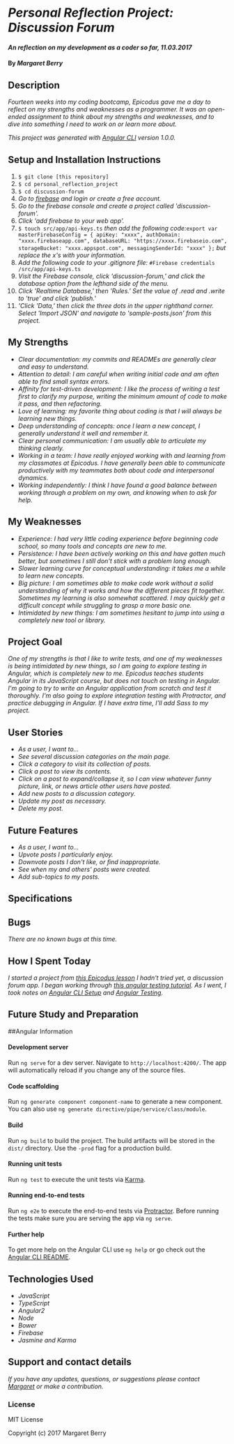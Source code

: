 # _Personal Reflection Project: Discussion Forum_

#### _An reflection on my development as a coder so far, 11.03.2017_

#### By _Margaret Berry_

## Description

_Fourteen weeks into my coding bootcamp, Epicodus gave me a day to reflect on my strengths and weaknesses as a programmer. It was an open-ended assignment to think about my strengths and weaknesses, and to dive into something I need to work on or learn more about._

_This project was generated with [Angular CLI](https://github.com/angular/angular-cli) version 1.0.0._

## Setup and Installation Instructions

1. `$ git clone [this repository]`
2. `$ cd personal_reflection_project`
3. `$ cd discussion-forum`
4. _Go to [firebase](https://firebase.google.com/) and login or create a free account._
5. _Go to the firebase console and create a project called 'discussion-forum'._
6. _Click 'add firebase to your web app'._
7. `$ touch src/app/api-keys.ts` _then add the following code:_`export var masterFirebaseConfig = { apiKey: "xxxx", authDomain: "xxxx.firebaseapp.com", databaseURL: "https://xxxx.firebaseio.com", storageBucket: "xxxx.appspot.com", messagingSenderId: "xxxx" };` _but replace the x's with your information._
9. _Add the following code to your .gitignore file:_ `#Firebase credentials /src/app/api-keys.ts `
10. _Visit the Firebase console, click 'discussion-forum,' and click the database option from the lefthand side of the menu._
11. _Click 'Realtime Database,' then 'Rules.' Set the value of .read and .write to 'true' and click 'publish.'_
12. _'Click 'Data,' then click the three dots in the upper righthand corner. Select 'Import JSON' and navigate to 'sample-posts.json' from this project._

## My Strengths
* _Clear documentation: my commits and READMEs are generally clear and easy to understand._
* _Attention to detail: I am careful when writing initial code and am often able to find small syntax errors._
* _Affinity for test-driven development: I like the process of writing a test first to clarify my purpose, writing the minimum amount of code to make it pass, and then refactoring._
* _Love of learning: my favorite thing about coding is that I will always be learning new things._
* _Deep understanding of concepts: once I learn a new concept, I generally understand it well and remember it._
* _Clear personal communication: I am usually able to articulate my thinking clearly._
* _Working in a team: I have really enjoyed working with and learning from my classmates at Epicodus. I have generally been able to communicate productively with my teammates both about code and interpersonal dynamics._
* _Working independently: I think I have found a good balance between working through a problem on my own, and knowing when to ask for help._

## My Weaknesses
* _Experience: I had very little coding experience before beginning code school, so many tools and concepts are new to me._
* _Persistence: I have been actively working on this and have gotten much better, but sometimes I still don't stick with a problem long enough._
* _Slower learning curve for conceptual understanding: it takes me a while to learn new concepts._
* _Big picture: I am sometimes able to make code work without a solid understanding of why it works and how the different pieces fit together. Sometimes my learning is also somewhat scattered. I may quickly get a difficult concept while struggling to grasp a more basic one._
* _Intimidated by new things: I am sometimes hesitant to jump into using a completely new tool or library._

## Project Goal
_One of my strengths is that I like to write tests, and one of my weaknesses is being intimidated by new things, so I am going to explore testing in Angular, which is completely new to me. Epicodus teaches students Angular in its JavaScript course, but does not touch on testing in Angular. I'm going to try to write an Angular application from scratch and test it thoroughly. I'm also going to explore integration testing with Protractor, and practice debugging in Angular. If I have extra time, I'll add Sass to my project._

## User Stories
* _As a user, I want to..._
* _See several discussion categories on the main page._
* _Click a category to visit its collection of posts._
* _Click a post to view its contents._
* _Click on a post to expand/collapse it, so I can view whatever funny picture, link, or news article other users have posted._
* _Add new posts to a discussion category._
* _Update my post as necessary._
* _Delete my post._

## Future Features
* _As a user, I want to..._
* _Upvote posts I particularly enjoy._
* _Downvote posts I don't like, or find inappropriate._
* _See when my and others' posts were created._
* _Add sub-topics to my posts._

## Specifications

## Bugs
_There are no known bugs at this time._

## How I Spent Today
_I started a project from [this Epicodus lesson](https://www.learnhowtoprogram.com/javascript/angular-extended/online-store-discussion-forum-craigslist) I hadn't tried yet, a discussion forum app._
_I began working through [this angular testing tutorial](https://angular.io/guide/testing)._
_As I went, I took notes on [Angular CLI Setup](https://www.evernote.com/shard/s148/sh/a3f7b207-5749-4fc4-9164-c1e790a94b27/f261f4f83a6e8c9097b502a394a027bc) and [Angular Testing](https://www.evernote.com/shard/s148/sh/c61c49bc-7ac3-4493-9cc4-17c4906ad991/0987cfc7c0271ff071b9f16c98b80567)._

## Future Study and Preparation

##Angular Information

#### Development server
Run `ng serve` for a dev server. Navigate to `http://localhost:4200/`. The app will automatically reload if you change any of the source files.

#### Code scaffolding
Run `ng generate component component-name` to generate a new component. You can also use `ng generate directive/pipe/service/class/module`.

#### Build
Run `ng build` to build the project. The build artifacts will be stored in the `dist/` directory. Use the `-prod` flag for a production build.

#### Running unit tests
Run `ng test` to execute the unit tests via [Karma](https://karma-runner.github.io).

#### Running end-to-end tests
Run `ng e2e` to execute the end-to-end tests via [Protractor](http://www.protractortest.org/).
Before running the tests make sure you are serving the app via `ng serve`.

#### Further help
To get more help on the Angular CLI use `ng help` or go check out the [Angular CLI README](https://github.com/angular/angular-cli/blob/master/README.md).

## Technologies Used
* _JavaScript_
* _TypeScript_
* _Angular2_
* _Node_
* _Bower_
* _Firebase_
* _Jasmine and Karma_

## Support and contact details

_If you have any updates, questions, or suggestions please contact [Margaret] or make a contribution._

[Margaret]: mailto:margaretshelaghmcgovern@gmail.com

### License

MIT License

Copyright (c) 2017 Margaret Berry
